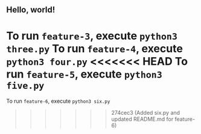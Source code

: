 ## Hello, world!

To run `feature-3`, execute `python3 three.py`
To run `feature-4`, execute `python3 four.py`
<<<<<<< HEAD
To run `feature-5`, execute `python3 five.py`
=======
To run `feature-6`, execute `python3 six.py`
>>>>>>> 274cec3 (Added six.py and updated README.md for feature-6)
